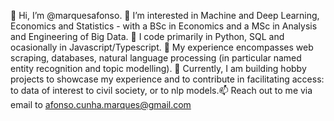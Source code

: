 👋 Hi, I’m @marquesafonso.
👀 I’m interested in Machine and Deep Learning, Economics and Statistics - with a BSc in Economics and a MSc in Analysis and Engineering of Big Data.
🌱 I code primarily in Python, SQL and ocasionally in Javascript/Typescript.
📗 My experience encompasses web scraping, databases, natural language processing (in particular named entity recognition and topic modelling).
🎯 Currently, I am building hobby projects to showcase my experience and to contribute in facilitating access: to data of interest to civil society, or to nlp models.📫 Reach out to me via email to afonso.cunha.marques@gmail.com

<!---
marquesafonso/marquesafonso is a ✨ special ✨ repository because its `README.md` (this file) appears on your GitHub profile.
You can click the Preview link to take a look at your changes.
--->
